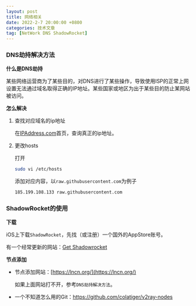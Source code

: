 ```yaml
---
layout: post
title: 网络相关
date: 2022-2-7 20:00:00 +0800
categories: 技术文章
tag: [NetWork DNS ShadowRocket]
---
```

### DNS劫持解决方法

**什么是DNS劫持**

某些网络运营商为了某些目的，对DNS进行了某些操作，导致使用ISP的正常上网设置无法通过域名取得正确的IP地址。某些国家或地区为出于某些目的防止某网站被访问。

**怎么解决**

1. 查找对应域名的ip地址

   在[IPAddress.com](https://www.ipaddress.com/)首页，查询真正的ip地址。

2. 更改hosts

   打开

   ```bash
   sudo vi /etc/hosts
   ```

   添加对应内容，以`raw.githubusercontent.com`为例子

   ```bash
   185.199.108.133 raw.githubusercontent.com
   ```

   

### ShadowRocket的使用

**下载**

iOS上下载`ShadowRocket`，先找（或注册）一个国外的AppStore账号。

有一个经常更新的网站：[Get Shadowrocket](https://free.shadowrocket.online/)

**节点添加**

* 节点添加网站：[https://lncn.org/](https://lncn.org/)

  如果上面网站打不开，参考`DNS劫持解决方法`。

* 一个不知道怎么用的Git：https://github.com/colatiger/v2ray-nodes
